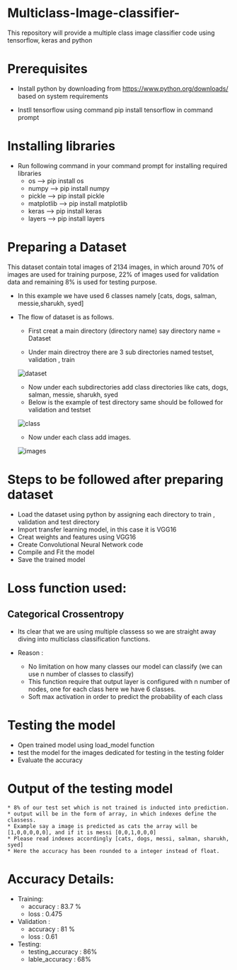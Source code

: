# Multiclass-Image-classifier-
 
 This repository will provide a multiple class image classifier code using tensorflow, keras and python

# Prerequisites

* Install python by downloading from https://www.python.org/downloads/ based on system requirements

* Instll tensorflow using command pip install tensorflow in command prompt

# Installing libraries
  * Run following command in your command prompt for installing required libraries
    * os --> pip install os
    * numpy --> pip install numpy
    * pickle --> pip install pickle
    * matplotlib --> pip install matplotlib
    * keras --> pip install keras
    * layers --> pip install layers

# Preparing a Dataset

  This dataset contain total images of 2134 images, in which around 70% of images are used for training purpose, 22% of images
  used for validation data and remaining 8% is used for testing purpose.

  * In this example we have used 6 classes namely [cats, dogs, salman, messie,sharukh, syed]

  * The flow of dataset is as follows.
  
      * First creat a main directory (directory name)  say directory name  = Dataset
  
      * Under main directroy there are 3 sub directories named testset, validation , train

      ![dataset](https://user-images.githubusercontent.com/56253081/66737339-5249a880-ee89-11e9-86a1-08f92f6816b6.jpg)


      * Now under each subdirectories add class directories like cats, dogs, salman, messie, sharukh, syed
      * Below is the example of test directory same should be followed for validation and testset

       ![class](https://user-images.githubusercontent.com/56253081/66737343-54ac0280-ee89-11e9-8c62-1adfa772cf9f.png)

      * Now under each class add images.

     ![images](https://user-images.githubusercontent.com/56253081/66737350-5a094d00-ee89-11e9-9d83-17dc2019b290.jpg)
  
  
  # Steps to be followed after preparing dataset
  
  * Load the dataset using python by assigning each directory to train , validation and test directory
  * Import transfer learning model, in this case it is VGG16
  * Creat weights and features using VGG16
  * Create Convolutional Neural Network code
  * Compile and Fit the model
  * Save the trained model
  
  # Loss function used:
  
  ## Categorical Crossentropy
  
   * Its clear that we are using multiple classess so we are straight away diving into multiclass classification functions.
  
   * Reason : 
      * No limitation on how many classes our model can classify (we can use n number of classes to classify)
      * This function require that output layer is configured with n number of nodes, one for each class here we have 6 classes.
      * Soft max activation in order to predict the probability of each class

  
  # Testing the model
  
  * Open trained model using load_model function
  * test the model for the images dedicated for testing in the testing folder
  * Evaluate the accuracy
  
  # Output of the testing model
  
    * 8% of our test set which is not trained is inducted into prediction.
    * output will be in the form of array, in which indexes define the classess.
    * Example say a image is predicted as cats the array will be [1,0,0,0,0,0], and if it is messi [0,0,1,0,0,0]
    * Please read indexes accordingly [cats, dogs, messi, salman, sharukh, syed]
    * Here the accuracy has been rounded to a integer instead of float.
    
  
# Accuracy Details:
  * Training:
      * accuracy : 83.7 %
      * loss : 0.475
  * Validation :
      * accuracy : 81 %
      * loss : 0.61
  * Testing:
      * testing_accuracy : 86%
      * lable_accuracy : 68%




